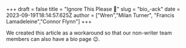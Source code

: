 +++
draft = false
title = "Ignore This Please 🫥"
slug = "bio_-ack"
date = 2023-09-19T18:14:57.625Z
author = ["Wren","Milan Turner", "Francis Lamadeleine","Connor Flynn"]
+++

We created this article as a workaround so that our non-writer team members can also have a bio page 😉.